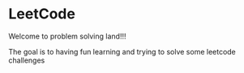# LeetCode
Welcome to problem solving land!!!

The goal is to having fun learning and trying to solve some leetcode challenges